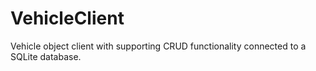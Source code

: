 # VehicleClient
Vehicle object client with supporting CRUD functionality connected to a SQLite database.
